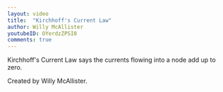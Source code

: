 ```yaml
---
layout: video
title:  "Kirchhoff's Current Law"
author: Willy McAllister
youtubeID: OYerdzZPSI0
comments: true
--- 
```


Kirchhoff's Current Law says the currents flowing into a node add up to zero. 

Created by Willy McAllister.